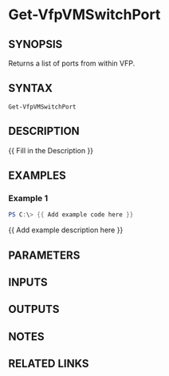 # Get-VfpVMSwitchPort

## SYNOPSIS
Returns a list of ports from within VFP.

## SYNTAX

```
Get-VfpVMSwitchPort
```

## DESCRIPTION
{{ Fill in the Description }}

## EXAMPLES

### Example 1
```powershell
PS C:\> {{ Add example code here }}
```

{{ Add example description here }}

## PARAMETERS

## INPUTS

## OUTPUTS

## NOTES

## RELATED LINKS
